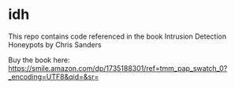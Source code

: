 # idh
This repo contains code referenced in the book Intrusion Detection Honeypots by Chris Sanders

Buy the book here: https://smile.amazon.com/dp/1735188301/ref=tmm_pap_swatch_0?_encoding=UTF8&qid=&sr=
